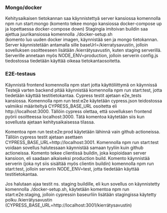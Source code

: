 ### Mongo/docker
 
Kehitysaikaisen tietokannan saa käynnistettyä server kansiossa komennolla npm run start:mongo (komento tekee mongo kansiossa docker-compose up ja lopettaessa docker-compose down) 
Stagingia imitoivan buildin saa ajettua juurikansiossa komennolla ./docker-setup.sh  
(komento luo uuden docker imagen, käynnistää sen ja mongo tietokannan. Server käynnistetään antamalla sille baseUrl=/kierratysavustin, jolloin sovelluksen osoitteeseen lisätään /kierrätysavustin, kuten staging serverillä. Serverille annetaan myös NODE_ENV=production, jolloin serverin config.js tiedostossa tiedetään käyttää oikeaa tietokantaosoitetta. 
 
### E2E-testaus

Käynnistä frontend komennolla npm start jotta käyttöliittymä on käynnissä 
Testejä varten backend pitää käynnistää komennolla npm run start:test, jotta tiedetään käyttää testitietokantaa. 
Cypress testit ajetaan e2e_tests kansiossa. 
Komennolla npm run test:e2e käytetään cypress.json teidostossa valmiiksi määriteltyä CYPRESS_BASE_URL osoitetta eli http://localhost:3000. Tällöin cypress olettaa, että sovelluksen frontend pyörii osoitteessa localhost:3000. Tätä komentoa käytetään siis kun sovellusta ajetaan kehitysaikaisessa tilassa. 
 
Komentoa npm run test:e2e:prod käytetään lähinnä vain github actioneissa. Tällöin cypress testit ajetaan asettaen CYPRESS_BASE_URL=http://localhost:3001. Komennolla npm run start:test voidaan sovellus halutessaan käynnistää samaan tyyliin kuin github actioneissa. Komento tekee clientissä buildin, joka kopioidaan server kansioon, eli saadaan aikaiseksi production build. Komento käynnistää serverin (joka nyt siis sisältää myös clientin buildin) komennolla npm run start:test, jolloin serverin NODE_ENV=test, jotta tiedetään käyttää testitietokantaa. 
 
Jos halutaan ajaa testit ns. staging buildille, eli kun sovellus on käynnistetty komennolla ./docker-setup.sh, käytetään komentoa npm run start:e2e:staging, jolloin cypressin baseurliin lisätään stagingissa käytetty polku /kierrätysavustin (CYPRESS_BASE_URL=http://localhost:3001/kierrätysavustin) 
